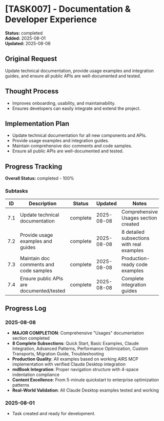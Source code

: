 # [TASK007] - Documentation & Developer Experience

**Status:** completed  
**Added:** 2025-08-01  
**Updated:** 2025-08-08

## Original Request
Update technical documentation, provide usage examples and integration guides, and ensure all public APIs are well-documented and tested.

## Thought Process
- Improves onboarding, usability, and maintainability.
- Ensures developers can easily integrate and extend the project.

## Implementation Plan
- Update technical documentation for all new components and APIs.
- Provide usage examples and integration guides.
- Maintain comprehensive doc comments and code samples.
- Ensure all public APIs are well-documented and tested.

## Progress Tracking
**Overall Status:** completed - 100%

### Subtasks
| ID   | Description                                 | Status      | Updated    | Notes                                 |
|------|---------------------------------------------|-------------|------------|---------------------------------------|
| 7.1  | Update technical documentation              | complete    | 2025-08-08 | Comprehensive Usages section created |
| 7.2  | Provide usage examples and guides           | complete    | 2025-08-08 | 8 detailed subsections with real examples |
| 7.3  | Maintain doc comments and code samples      | complete    | 2025-08-08 | Production-ready code examples |
| 7.4  | Ensure public APIs are documented/tested    | complete    | 2025-08-08 | Complete integration guides |

## Progress Log
### 2025-08-08
- **MAJOR COMPLETION**: Comprehensive "Usages" documentation section completed
- **8 Complete Subsections**: Quick Start, Basic Examples, Claude Integration, Advanced Patterns, Performance Optimization, Custom Transports, Migration Guide, Troubleshooting
- **Production Quality**: All examples based on working AIRS MCP implementation with verified Claude Desktop integration
- **mdBook Integration**: Proper navigation structure with 4-space indentation compliance
- **Content Excellence**: From 5-minute quickstart to enterprise optimization patterns
- **Real-World Validation**: All Claude Desktop examples tested and working

### 2025-08-01
- Task created and ready for development.
